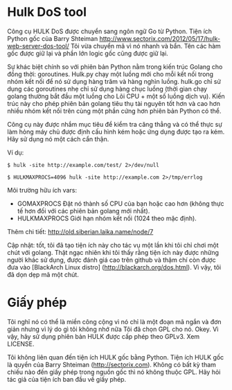 Hulk DoS tool
=============

Công cụ HULK DoS được chuyển sang ngôn ngữ Go từ Python.
Tiện ích Python gốc của Barry Shteiman http://www.sectorix.com/2012/05/17/hulk-web-server-dos-tool/
Tôi vừa chuyển mã vì nó nhanh và bẩn. Tên các hàm gốc được giữ lại và phần lớn logic gốc cũng được giữ lại.

Sự khác biệt chính so với phiên bản Python nằm trong kiến ​​trúc Golang cho đồng thời: goroutines. Hulk.py chạy
một luồng mới cho mỗi kết nối trong nhóm kết nối để nó sử dụng hàng trăm và hàng nghìn luồng.
hulk.go chỉ sử dụng các goroutines nhẹ chỉ sử dụng hàng chục luồng (thời gian chạy golang thường bắt đầu một luồng cho
Lõi CPU + một số luồng dịch vụ). Kiến trúc này cho phép phiên bản golang tiêu thụ tài nguyên tốt hơn và cao hơn nhiều
nhóm kết nối trên cùng một phần cứng hơn phiên bản Python có thể.

Công cụ này được nhắm mục tiêu để kiểm tra căng thẳng và có thể thực sự làm hỏng máy chủ được định cấu hình kém hoặc ứng dụng được tạo ra kém. Hãy sử dụng nó một cách cẩn thận.

Ví dụ:

    $ hulk -site http://example.com/test/ 2>/dev/null

    $ HULKMAXPROCS=4096 hulk -site http://example.com 2>/tmp/errlog

Môi trường hữu ích vars:

* GOMAXPROCS
   Đặt nó thành số CPU của bạn hoặc cao hơn (không thực tế hơn đối với các phiên bản golang mới nhất).
* HULKMAXPROCS
   Giới hạn nhóm kết nối (1024 theo mặc định).

Thêm chi tiết: http://old.siberian.laika.name/node/7 

Cập nhật: tốt, tôi đã tạo tiện ích này cho tác vụ một lần khi tôi chỉ chơi một chút với golang. Thật ngạc nhiên khi tôi thấy rằng
tiện ích này được những người khác sử dụng, được đánh giá cao trên github và thậm chí còn được đưa vào [BlackArch Linux distro] (http://blackarch.org/dos.html). Vì vậy, tôi đã dọn dẹp mã một chút.

Giấy phép
=======

Tôi nghĩ nó có thể là miền công cộng vì nó chỉ là một đoạn mã ngắn và đơn giản nhưng vì lý do gì tôi không nhớ nữa
Tôi đã chọn GPL cho nó. Okey. Vì vậy, hãy sử dụng phiên bản HULK được cấp phép theo GPLv3. Xem LICENSE.

Tôi không liên quan đến tiện ích HULK gốc bằng Python. Tiện ích HULK gốc là quyền của Barry Shteiman (http://sectorix.com). Không có bất kỳ tham chiếu nào đến giấy phép trong nguồn gốc thì nó không thuộc GPL. Hãy hỏi tác giả của tiện ích ban đầu về giấy phép.
